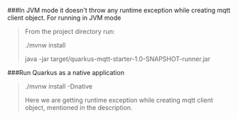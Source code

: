 ###In JVM mode it doesn't throw any runtime exception while creating mqtt client object. For running in JVM mode
>From the project directory run:
>
>./mvnw install
>
>java -jar target/quarkus-mqtt-starter-1.0-SNAPSHOT-runner.jar
>
###Run Quarkus as a native application
 
> ./mvnw install -Dnative
>
>  Here we are getting runtime exception while creating mqtt client object, mentioned in the description.